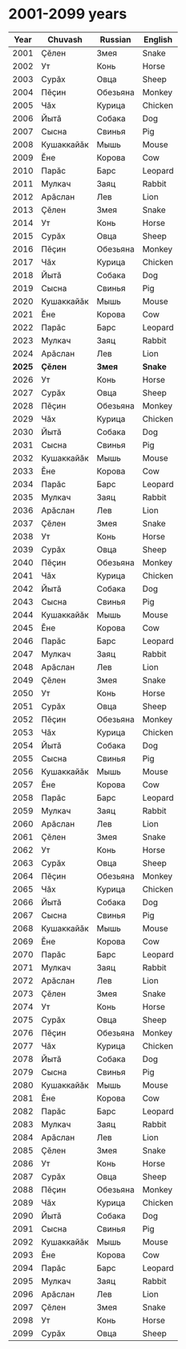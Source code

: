# 2001-2099 years

| Year | Chuvash | Russian | English |
|-----|---------------------|------------------|----------------------------------|
| 2001 | Ҫӗлен                 | Змея             | Snake                            |
| 2002 | Ут                    | Конь             | Horse                            |
| 2003 | Сурӑх                 | Овца             | Sheep                            |
| 2004 | Пӗҫин                 | Обезьяна         | Monkey                           |
| 2005 | Чӑх                   | Курица           | Chicken                          |
| 2006 | Йытӑ                  | Собака           | Dog                              |
| 2007 | Сысна                 | Свинья           | Pig                              |
| 2008 | Кушаккайӑк           | Мышь             | Mouse                            |
| 2009 | Ӗне                   | Корова           | Cow                              |
| 2010 | Парӑс                 | Барс             | Leopard                          |
| 2011 | Мулкач                | Заяц             | Rabbit                           |
| 2012 | Арӑслан               | Лев              | Lion                             |
| 2013 | Ҫӗлен                 | Змея             | Snake                            |
| 2014 | Ут                    | Конь             | Horse                            |
| 2015 | Сурӑх                 | Овца             | Sheep                            |
| 2016 | Пӗҫин                 | Обезьяна         | Monkey                           |
| 2017 | Чӑх                   | Курица           | Chicken                          |
| 2018 | Йытӑ                  | Собака           | Dog                              |
| 2019 | Сысна                 | Свинья           | Pig                              |
| 2020 | Кушаккайӑк           | Мышь             | Mouse                            |
| 2021 | Ӗне                   | Корова           | Cow                              |
| 2022 | Парӑс                 | Барс             | Leopard                          |
| 2023 | Мулкач                | Заяц             | Rabbit                           |
| 2024 | Арӑслан               | Лев              | Lion                             |
| **2025** | **Ҫӗлен**                 | **Змея**             | **Snake**                            |
| 2026 | Ут                    | Конь             | Horse                            |
| 2027 | Сурӑх                 | Овца             | Sheep                            |
| 2028 | Пӗҫин                 | Обезьяна         | Monkey                           |
| 2029 | Чӑх                   | Курица           | Chicken                          |
| 2030 | Йытӑ                  | Собака           | Dog                              |
| 2031 | Сысна                 | Свинья           | Pig                              |
| 2032 | Кушаккайӑк           | Мышь             | Mouse                            |
| 2033 | Ӗне                   | Корова           | Cow                              |
| 2034 | Парӑс                 | Барс             | Leopard                          |
| 2035 | Мулкач                | Заяц             | Rabbit                           |
| 2036 | Арӑслан               | Лев              | Lion                             |
| 2037 | Ҫӗлен                 | Змея             | Snake                            |
| 2038 | Ут                    | Конь             | Horse                            |
| 2039 | Сурӑх                 | Овца             | Sheep                            |
| 2040 | Пӗҫин                 | Обезьяна         | Monkey                           |
| 2041 | Чӑх                   | Курица           | Chicken                          |
| 2042 | Йытӑ                  | Собака           | Dog                              |
| 2043 | Сысна                 | Свинья           | Pig                              |
| 2044 | Кушаккайӑк           | Мышь             | Mouse                            |
| 2045 | Ӗне                   | Корова           | Cow                              |
| 2046 | Парӑс                 | Барс             | Leopard                          |
| 2047 | Мулкач                | Заяц             | Rabbit                           |
| 2048 | Арӑслан               | Лев              | Lion                             |
| 2049 | Ҫӗлен                 | Змея             | Snake                            |
| 2050 | Ут                    | Конь             | Horse                            |
| 2051 | Сурӑх                 | Овца             | Sheep                            |
| 2052 | Пӗҫин                 | Обезьяна         | Monkey                           |
| 2053 | Чӑх                   | Курица           | Chicken                          |
| 2054 | Йытӑ                  | Собака           | Dog                              |
| 2055 | Сысна                 | Свинья           | Pig                              |
| 2056 | Кушаккайӑк           | Мышь             | Mouse                            |
| 2057 | Ӗне                   | Корова           | Cow                              |
| 2058 | Парӑс                 | Барс             | Leopard                          |
| 2059 | Мулкач                | Заяц             | Rabbit                           |
| 2060 | Арӑслан               | Лев              | Lion                             |
| 2061 | Ҫӗлен                 | Змея             | Snake                            |
| 2062 | Ут                    | Конь             | Horse                            |
| 2063 | Сурӑх                 | Овца             | Sheep                            |
| 2064 | Пӗҫин                 | Обезьяна         | Monkey                           |
| 2065 | Чӑх                   | Курица           | Chicken                          |
| 2066 | Йытӑ                  | Собака           | Dog                              |
| 2067 | Сысна                 | Свинья           | Pig                              |
| 2068 | Кушаккайӑк           | Мышь             | Mouse                            |
| 2069 | Ӗне                   | Корова           | Cow                              |
| 2070 | Парӑс                 | Барс             | Leopard                          |
| 2071 | Мулкач                | Заяц             | Rabbit                           |
| 2072 | Арӑслан               | Лев              | Lion                             |
| 2073 | Ҫӗлен                 | Змея             | Snake                            |
| 2074 | Ут                    | Конь             | Horse                            |
| 2075 | Сурӑх                 | Овца             | Sheep                            |
| 2076 | Пӗҫин                 | Обезьяна         | Monkey                           |
| 2077 | Чӑх                   | Курица           | Chicken                          |
| 2078 | Йытӑ                  | Собака           | Dog                              |
| 2079 | Сысна                 | Свинья           | Pig                              |
| 2080 | Кушаккайӑк           | Мышь             | Mouse                            |
| 2081 | Ӗне                   | Корова           | Cow                              |
| 2082 | Парӑс                 | Барс             | Leopard                          |
| 2083 | Мулкач                | Заяц             | Rabbit                           |
| 2084 | Арӑслан               | Лев              | Lion                             |
| 2085 | Ҫӗлен                 | Змея             | Snake                            |
| 2086 | Ут                    | Конь             | Horse                            |
| 2087 | Сурӑх                 | Овца             | Sheep                            |
| 2088 | Пӗҫин                 | Обезьяна         | Monkey                           |
| 2089 | Чӑх                   | Курица           | Chicken                          |
| 2090 | Йытӑ                  | Собака           | Dog                              |
| 2091 | Сысна                 | Свинья           | Pig                              |
| 2092 | Кушаккайӑк           | Мышь             | Mouse                            |
| 2093 | Ӗне                   | Корова           | Cow                              |
| 2094 | Парӑс                 | Барс             | Leopard                          |
| 2095 | Мулкач                | Заяц             | Rabbit                           |
| 2096 | Арӑслан               | Лев              | Lion                             |
| 2097 | Ҫӗлен                 | Змея             | Snake                            |
| 2098 | Ут                    | Конь             | Horse                            |
| 2099 | Сурӑх                 | Овца             | Sheep                            |


